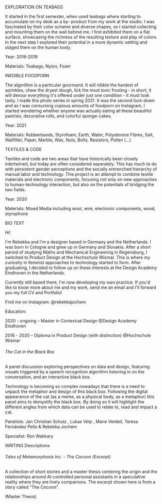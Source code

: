 EXPLORATION ON TEABAGS

It started in the first semester, when used teabags where starting to accumulate on my desk as a by- product from my work at the studio. I was fascinated by their color scheme and diverse shapes, so I started collecting and mounting them on the wall behind me.
I first exhibited them on a flat surface, showcasing the richness of the resulting texture and play of colors. In the next step I explored their potential in a more dynamic setting and staged them on the human body.



Year: 2016-2019

Materials: Teabags, Nylon, Foam



INEDIBLE FOODPORN

The algorithm is a particular gourmand. It will nibble the hardest of sprinkles, chew the dryest dough, lick the most toxic frosting - in short, it will devour everything it's offered under just one condition - it must look tasty. 
I made this photo series in spring 2021. It was the second lock-down and as I was consuming copious amounts of foodporn on Instagram, I started wondering whether anyone was actually eating all these beautiful pastries, decorative rolls, and colorful sponge-cakes.



Year: 2021

Materials: Rubberbands, Styrofoam, Earth, Water, Polysterene Fibres, Salt, Wallfiller, Paper, Marble, Wax, Nuts, Bolts, Resistors, Pollen (...)



TEXTILES & CODE

Textiles and code are two areas that have historically been closely intertwined, but today are often considered separately. This has much to do with persistent gender perceptions and the socially entrenched hierarchy of manual labor and technology. This project is an attempt to combine textile materials and electronic components, focusing not only on new approaches to human-technology interaction, but also on the potentials of bridging the two fields.

Year: 2020

Materials: Mixed Media including wool, wire, electronic components, wood, styrophone





BIO TEXT

Hi!

I'm Rebekka and I'm a designer based in Germany and the Netherlands.
I was born in Cologne and grew up in Germany and Slovakia. After a short period of studying Maths and Mechanical Engineering in Regensburg, I switched to Product Design at the Hochschule Wismar. This is where my curiosity in feminist approaches to technology started to form. After graduating, I decided to follow up on these interests at the Design Academy Eindhoven in the Netherlands. 

Currently still based there, I'm now developing my own practice. If you'd like to know more about me and my work, send me an email and I'll forward you my full CV and Portfolio!



Find me on Instagram:
@rebekkajochem



Education:

2020 - ongoing – Master in Contextual Design @Design Academy Eindhoven

2016 - 2020 – Diploma in Product Design (with distinction) @Hochschule Wismar



###### The Cat in the Black Box

A panel discussion exploring perspectives on data and design, featuring visuals triggered by a speech recognition algorithm listening in on the conversation, and an interactive black box.

Technology is becoming so complex nowadays that there is a need to unpack the metaphor and design of this black box. Following the digital appearance of the cat (as a meme, as a physical body, as a metaphor) this panel aims to demystify the black box. By doing so it will highlight the different angles from which data can be used to relate to, read and impact a cat.



Panelists:  Jan Christian Schulz , Lukas Völp , Marie Verdeil, Teresa Fernández Pello & Rebekka Jochem

Specialist: Ron Wakkary







WRITING Descriptions

###### Tales of Metamorphosis Inc. - The Cocoon (Excerpt)

A collection of short stories and a master thesis centering the origin and the relationships around AI-controlled personal assistants in a speculative reality where they are lively companions. The excerpt shown here is from a story called "The Cocoon".



(Master Thesis)




